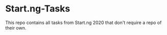 # Start.ng-Tasks
This repo contains all tasks from Start.ng 2020 that don't require a repo of their own.
